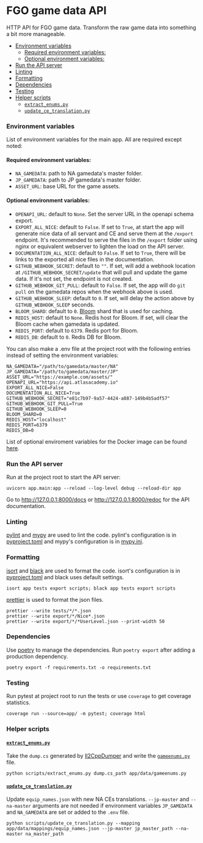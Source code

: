 # FGO game data API <!-- omit in toc -->

HTTP API for FGO game data. Transform the raw game data into something a bit more manageable.

- [Environment variables](#environment-variables)
  - [Required environment variables:](#required-environment-variables)
  - [Optional environment variables:](#optional-environment-variables)
- [Run the API server](#run-the-api-server)
- [Linting](#linting)
- [Formatting](#formatting)
- [Dependencies](#dependencies)
- [Testing](#testing)
- [Helper scripts](#helper-scripts)
  - [`extract_enums.py`](#extract_enumspy)
  - [`update_ce_translation.py`](#update_ce_translationpy)

### Environment variables

List of environment variables for the main app. All are required except noted:

#### Required environment variables:
- `NA_GAMEDATA`: path to NA gamedata's master folder.
- `JP_GAMEDATA`: path to JP gamedata's master folder.
- `ASSET_URL`: base URL for the game assets.

#### Optional environment variables:
- `OPENAPI_URL`: default to `None`. Set the server URL in the openapi schema export.
- `EXPORT_ALL_NICE`: default to `False`. If set to `True`, at start the app will generate nice data of all servant and CE and serve them at the `/export` endpoint. It's recommended to serve the files in the `/export` folder using nginx or equivalent webserver to lighten the load on the API server.
- `DOCUMENTATION_ALL_NICE`: default to `False`. If set to `True`, there will be links to the exported all nice files in the documentation.
- `GITHUB_WEBHOOK_SECRET`: default to `""`. If set, will add a webhook location at `/GITHUB_WEBHOOK_SECRET/update` that will pull and update the game data. If it's not set, the endpoint is not created.
- `GITHUB_WEBHOOK_GIT_PULL`: default to `False`. If set, the app will do `git pull` on the gamedata repos when the webhook above is used.
- `GITHUB_WEBHOOK_SLEEP`: default to `0`. If set, will delay the action above by `GITHUB_WEBHOOK_SLEEP` seconds.
- `BLOOM_SHARD`: default to `0`. [Bloom](https://github.com/valeriansaliou/bloom) shard that is used for caching.
- `REDIS_HOST`: default to `None`. Redis host for Bloom. If set, will clear the Bloom cache when gamedata is updated.
- `REDIS_PORT`: default to `6379`. Redis port for Bloom.
- `REDIS_DB`: default to `0`. Redis DB for Bloom.

You can also make a .env file at the project root with the following entries instead of setting the environment variables:

```
NA_GAMEDATA="/path/to/gamedata/master/NA"
JP_GAMEDATA="/path/to/gamedata/master/JP"
ASSET_URL="https://example.com/assets/"
OPENAPI_URL="https://api.atlasacademy.io"
EXPORT_ALL_NICE=False
DOCUMENTATION_ALL_NICE=True
GITHUB_WEBHOOK_SECRET="e81c7b97-9a57-4424-a887-149b4b5adf57"
GITHUB_WEBHOOK_GIT_PULL=True
GITHUB_WEBHOOK_SLEEP=0
BLOOM_SHARD=0
REDIS_HOST="localhost"
REDIS_PORT=6379
REDIS_DB=0
```

List of optional enviroment variables for the Docker image can be found [here](https://github.com/tiangolo/uvicorn-gunicorn-docker#environment-variables).

### Run the API server

Run at the project root to start the API server:

```
uvicorn app.main:app --reload --log-level debug --reload-dir app
```

Go to http://127.0.0.1:8000/docs or http://127.0.0.1:8000/redoc for the API documentation.

### Linting

[pylint](https://docs.pylint.org/en/latest/index.html) and [mypy](https://mypy.readthedocs.io/en/stable/) are used to lint the code. pylint's configuration is in [pyproject.toml](pyproject.toml#L39) and mypy's configuration is in [mypy.ini](mypy.ini).

### Formatting

[isort](https://pycqa.github.io/isort/) and [black](https://black.readthedocs.io/en/stable/) are used to format the code. isort's configuration is in [pyproject.toml](pyproject.toml#L30) and black uses default settings.

```
isort app tests export scripts; black app tests export scripts
```

[prettier](https://prettier.io/docs/en/) is used to format the json files.

```
prettier --write tests/*/*.json
prettier --write export/*/Nice*.json
prettier --write export/*/*UserLevel.json --print-width 50
```

### Dependencies

Use [poetry](https://python-poetry.org/docs/) to manage the dependencies. Run `poetry export` after adding a production dependency.

```
poetry export -f requirements.txt -o requirements.txt
```

### Testing

Run pytest at project root to run the tests or use `coverage` to get coverage statistics.

```
coverage run --source=app/ -m pytest; coverage html
```

### Helper scripts

#### [`extract_enums.py`](scripts/extract_enums.py)

Take the `dump.cs` generated by [Il2CppDumper](https://github.com/Perfare/Il2CppDumper) and write the [`gameenums.py`](app/data/gameenums.py) file.

```
python scripts/extract_enums.py dump.cs_path app/data/gameenums.py
```

#### [`update_ce_translation.py`](scripts/update_ce_translation.py)

Update `equip_names.json` with new NA CEs translations. `--jp-master` and `--na-master` arguments are not needed if environment variables `JP_GAMEDATA` and `NA_GAMEDATA` are set or added to the `.env` file.

```
python scripts/update_ce_translation.py --mapping app/data/mappings/equip_names.json --jp-master jp_master_path --na-master na_master_path
```